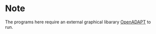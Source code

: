 # Note

The programs here require an external graphical libarary [OpenADAPT](https://github.com/thayakawa-gh/OpenADAPT) to run.
